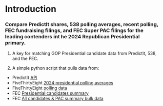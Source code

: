 # Introduction

### Compare PredictIt shares, 538 polling averages, recent polling, FEC fundraising filings, and FEC Super PAC filings for the leading contenders int he 2024 Republican Presidential primary.

1) A key for matching GOP Presidential candidate data from PredictIt, 538, and the FEC.

2) A simple python script that pulls data from:
* PredictIt [API](https://www.predictit.org/api/marketdata/all/)
* FiveThirtyEight [2024 presidential polling averages](https://projects.fivethirtyeight.com/polls/president-primary-r/2024/national/)
* FiveThirtyEight [polling data](https://github.com/fivethirtyeight/data/tree/master/polls)
* FEC [Presidential candidates summary](https://www.fec.gov/data/candidates/president/?election_year=2024&cycle=2024&election_full=true)
* FEC [All candidates & PAC summary bulk data](https://www.fec.gov/data/browse-data/?tab=bulk-data)

